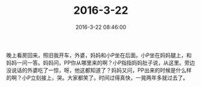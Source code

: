 ﻿---
title: "2016-3-22"
date: 2016-3-22 08:46:00
tags: 文字
categories: 爸爸
---
晚上看房回来，照旧我开车，外婆，妈妈和小P坐在后面。小P坐在妈妈腿上，和妈妈一问一答。妈妈问，PP你从哪里来的啊？小P指指妈妈肚子说，从这里。旁边没说话的外婆吃了一惊，呀，他这都知道了？妈妈又问，PP出来的时候是什么样的啊？小P立刻接上，哭。大家都笑了。时间过得真快，一晃两年多就过去了。 ​​​​ 
